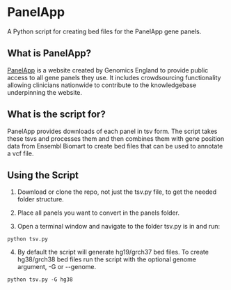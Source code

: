 # PanelApp

A Python script for creating bed files for the PanelApp gene panels.

## What is PanelApp?

[PanelApp](https://panelapp.genomicsengland.co.uk/) is a website created by Genomics England to provide public access to all gene panels they use. It includes crowdsourcing functionality allowing clinicians nationwide to contribute to the knowledgebase underpinning the website.

## What is the script for?

PanelApp provides downloads of each panel in tsv form. The script takes these tsvs and processes them and then combines them with gene position data from Ensembl Biomart to create bed files that can be used to annotate a vcf file.

## Using the Script

1. Download or clone the repo, not just the tsv.py file, to get the needed folder structure.

2. Place all panels you want to convert in the panels folder.

3. Open a terminal window and navigate to the folder tsv.py is in and run:

```text
python tsv.py
```

4. By default the script will generate hg19/grch37 bed files. To create hg38/grch38 bed files run the script with the optional genome argument, -G or --genome.

```text
python tsv.py -G hg38
```